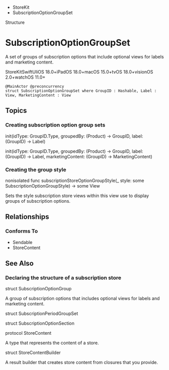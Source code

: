 

- StoreKit
-  SubscriptionOptionGroupSet 

Structure

# SubscriptionOptionGroupSet

A set of groups of subscription options that include optional views for labels and marketing content.

StoreKitSwiftUIiOS 18.0+iPadOS 18.0+macOS 15.0+tvOS 18.0+visionOS 2.0+watchOS 11.0+

``` source
@MainActor @preconcurrency
struct SubscriptionOptionGroupSet where GroupID : Hashable, Label : View, MarketingContent : View
```

## Topics

### Creating subscription option group sets

init(idType: GroupID.Type, groupedBy: (Product) -> GroupID, label: (GroupID) -> Label)

init(idType: GroupID.Type, groupedBy: (Product) -> GroupID, label: (GroupID) -> Label, marketingContent: (GroupID) -> MarketingContent)

### Creating the group style

nonisolated func subscriptionStoreOptionGroupStyle(_ style: some SubscriptionOptionGroupStyle) -> some View 

Sets the style subscription store views within this view use to display groups of subscription options.

## Relationships

### Conforms To

- Sendable
- StoreContent

## See Also

### Declaring the structure of a subscription store

struct SubscriptionOptionGroup

A group of subscription options that includes optional views for labels and marketing content.

struct SubscriptionPeriodGroupSet

struct SubscriptionOptionSection

protocol StoreContent

A type that represents the content of a store.

struct StoreContentBuilder

A result builder that creates store content from closures that you provide.

